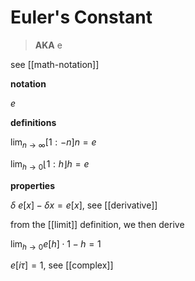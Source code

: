 # Euler's Constant

> **AKA** e

see [[math-notation]]

**notation**

$e$

**definitions**

$\lim_{n \to \infty} [1 : -n]n = e$

$\lim_{h \to 0} \lfloor 1 : h \rfloor h = e$

**properties**

$\delta\ e[x] - \delta x = e[x]$, see [[derivative]]

from the [[limit]] definition, we then derive

$\lim_{h \to 0} e[h] \cdot 1 - h = 1$

$e[i\tau] = 1$, see [[complex]]
